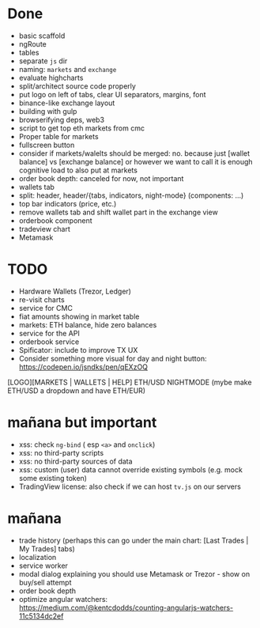 # Done

* basic scaffold
* ngRoute
* tables
* separate `js` dir
* naming: `markets` and `exchange`
* evaluate highcharts
* split/architect source code properly
* put logo on left of tabs, clear UI separators, margins, font
* binance-like exchange layout
* building with gulp
* browserifying deps, web3
* script to get top eth markets from cmc
* Proper table for markets
* fullscreen button
* consider if markets/walelts should be merged: no. because just [wallet balance] vs [exchange balance] or however we want to call it is enough cognitive load to also put at markets
* order book depth: canceled for now, not important
* wallets tab
* split: header, header/{tabs, indicators, night-mode} (components: ...)
* top bar indicators (price, etc.)
* remove wallets tab and shift wallet part in the exchange view
* orderbook component
* tradeview chart
* Metamask

# TODO
* Hardware Wallets (Trezor, Ledger)
* re-visit charts
* service for CMC
* fiat amounts showing in market table
* markets: ETH balance, hide zero balances
* service for the API
* orderbook service
* Spificator: include to improve TX UX
* Consider something more visual for day and night button: https://codepen.io/jsndks/pen/qEXzOQ


[LOGO][MARKETS | WALLETS | HELP]          ETH/USD  NIGHTMODE
(mybe make ETH/USD a dropdown and have ETH/EUR)

# mañana but important

* xss: check `ng-bind` ( esp `<a>` and `onclick`)
* xss: no third-party scripts
* xss: no third-party sources of data
* xss: custom (user) data cannot override existing symbols (e.g. mock some existing token)
* TradingView license: also check if we can host `tv.js` on our servers

# mañana
* trade history (perhaps this can go under the main chart: [Last Trades | My Trades] tabs)
* localization
* service worker 
* modal dialog explaining you should use Metamask or Trezor - show on buy/sell attempt
* order book depth
* optimize angular watchers: https://medium.com/@kentcdodds/counting-angularjs-watchers-11c5134dc2ef